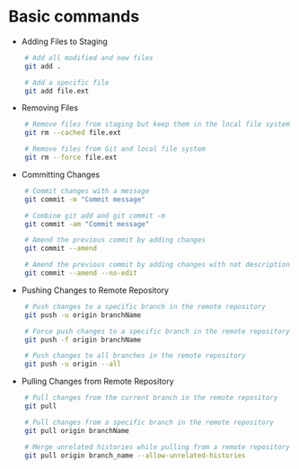 # Basic commands

- Adding Files to Staging
```sh
    # Add all modified and new files
    git add .

    # Add a specific file
    git add file.ext
```

- Removing Files
```sh
    # Remove files from staging but keep them in the local file system
    git rm --cached file.ext

    # Remove files from Git and local file system
    git rm --force file.ext
```

- Committing Changes
```sh
    # Commit changes with a message
    git commit -m "Commit message"

    # Combine git add and git commit -m
    git commit -am "Commit message"

    # Amend the previous commit by adding changes
    git commit --amend

    # Amend the previous commit by adding changes with not description text
    git commit --amend --no-edit
```

- Pushing Changes to Remote Repository
```sh
    # Push changes to a specific branch in the remote repository
    git push -u origin branchName

    # Force push changes to a specific branch in the remote repository
    git push -f origin branchName

    # Push changes to all branches in the remote repository
    git push -u origin --all
```

- Pulling Changes from Remote Repository
```sh
    # Pull changes from the current branch in the remote repository
    git pull

    # Pull changes from a specific branch in the remote repository
    git pull origin branchName

    # Merge unrelated histories while pulling from a remote repository
    git pull origin branch_name --allow-unrelated-histories

```